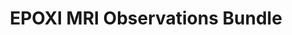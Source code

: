 ---
title: EPOXI MRI Observations Bundle
permalink: /resource/epoxi_mri.html
layout: bundle
dataset: epoxi_mri
tags: [comet, photometry]
---